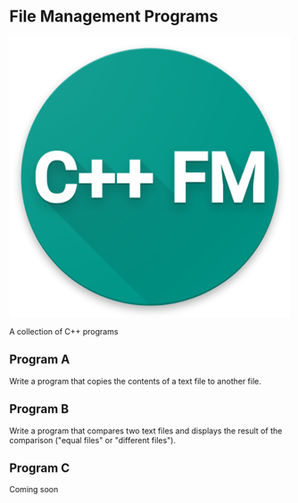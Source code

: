 # File Management Programs
<img src="https://github.com/folgore95/filemanagement/blob/master/logo.png"/>

A collection of C++ programs

## Program A

Write a program that copies the contents of a text file to another file.

## Program B

Write a program that compares two text files and displays the result of the comparison ("equal files" or
"different files").

## Program C

Coming soon

